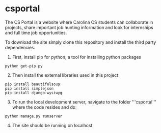csportal
========

The CS Portal is a website where Carolina CS students can collaborate in projects, share important job hunting information and look for internships and full time job opportunities.

To download the site simply clone this repository and install the third party dependencies. 

1. First, install pip for python, a tool for installing python packages
```
python get-pip.py
```
2. Then install the external libraries used in this project
```
pip install beautifulsoup
pip install simplejson
pip install django-wysiwyg
```
3. To run the local development server, navigate to the folder '''csportal''' where the code resides and do:
```
python manage.py runserver
```

4. The site should be running on localhost
